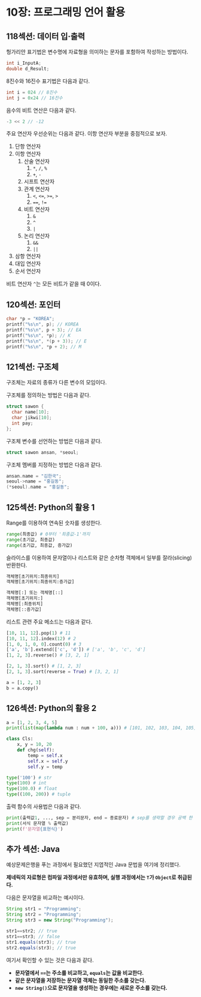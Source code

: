 # 10장: 프로그래밍 언어 활용

## 118섹션: 데이터 입·출력

헝가리안 표기법은 변수명에 자료형을 의미하는 문자를 포함하여 작성하는 방법이다.

```c
int i_InputA;
double d_Result;
```

8진수와 16진수 표기법은 다음과 같다.

```java
int i = 024 // 8진수
int j = 0x24 // 16진수
```

음수의 비트 연산은 다음과 같다.

```c
-3 << 2 // -12
```

주요 연산자 우선순위는 다음과 같다. 이항 연산자 부분을 중점적으로 보자.

1. 단항 연산자
2. 이항 연산자
   1. 산술 연산자
      1. `*`, `/`, `%`
      2. `+`, `-`
   2. 시프트 연산자
   3. 관계 연산자
      1. `<`, `<=`, `>=`, `>`
      2. `==`, `!=`
   4. 비트 연산자
      1. `&`
      2. `^`
      3. `|`
   5. 논리 연산자
      1. `&&`
      2. `||`
3. 삼항 연산자
4. 대입 연산자
5. 순서 연산자

비트 연산자 `^`는 모든 비트가 같을 때 0이다.

## 120섹션: 포인터

```c
char *p = "KOREA";
printf("%s\n", p); // KOREA
printf("%s\n", p + 3); // EA
printf("%s\n", *p); // K
printf("%s\n", *(p + 3)); // E
printf("%s\n", *p + 2); // M
```

## 121섹션: 구조체

구조체는 자료의 종류가 다른 변수의 모임이다.

구조체를 정의하는 방법은 다음과 같다.

```c
struct sawon {
  char name[10];
  char jikwi[10];
  int pay;
};
```

구조체 변수를 선언하는 방법은 다음과 같다.

```c
struct sawon ansan, *seoul;
```

구조체 멤버를 지정하는 방법은 다음과 같다.

```c
ansan.name = "김한국";
seoul->name = "홍길동";
(*seoul).name = "홍길동";
```

## 125섹션: Python의 활용 1

Range를 이용하여 연속된 숫자를 생성한다.

```python
range(최종값) # 0부터 '최종값-1'까지
range(초기값, 최종값)
range(초기값, 최종값, 증가값)
```

슬라이스를 이용하여 문자열이나 리스트와 같은 순차형 객체에서 일부를 잘라(slicing) 반환한다.

```python
객체명[초기위치:최종위치]
객체명[초기위치:최종위치:증가값]

객체명[:] 또는 객체명[::]
객체명[초기위치:]
객체명[:최종위치]
객체명[::증가값]
```

리스트 관련 주요 메소드는 다음과 같다.

```python
[10, 11, 12].pop(1) # 11
[10, 11, 12].index(12) # 2
[1, 0, 1, 0, 0].count(0) # 3
['a', 'b'].extend(['c', 'd']) # ['a', 'b', 'c', 'd']
[1, 2, 3].reverse() # [3, 2, 1]

[2, 1, 3].sort() # [1, 2, 3]
[2, 1, 3].sort(reverse = True) # [3, 2, 1]

a = [1, 2, 3]
b = a.copy()
```

## 126섹션: Python의 활용 2

```python
a = [1, 2, 3, 4, 5]
print(list(map(lambda num : num + 100, a))) # [101, 102, 103, 104, 105]
```

```python
class Cls:
    x, y = 10, 20
    def chg(self):
        temp = self.x
        self.x = self.y
        self.y = temp
```

```python
type('100') # str
type(100) # int
type(100.0) # float
type((100, 200)) # tuple
```

출력 함수의 사용법은 다음과 같다.

```python
print(출력값1, ..., sep = 분리문자, end = 종료문자) # sep를 생략할 경우 공백 한 칸, end를 생략할 경우 줄 바꿈
print(서식 문자열 % 출력값)
print(f'문자열{표현식}')
```

## 추가 섹션: Java

예상문제은행을 푸는 과정에서 필요했던 지엽적인 Java 문법을 여기에 정리했다.

**제네릭의 자료형은 컴파일 과정에서만 유효하며, 실행 과정에서는 `T`가 `Object`로 취급된다.**

다음은 문자열을 비교하는 예시이다.

```java
String str1 = "Programming";
String str2 = "Programming";
String str3 = new String("Programming");

str1==str2; // true
str1==str3; // false
str1.equals(str3); // true
str2.equals(str3); // true
```

여기서 확인할 수 있는 것은 다음과 같다.

- **문자열에서 `==`는 주소를 비교하고, `equals`는 값을 비교한다.**
- **같은 문자열을 저장하는 문자열 객체는 동일한 주소를 갖는다.**
- **`new String()`으로 문자열을 생성하는 경우에는 새로운 주소를 갖는다.**

